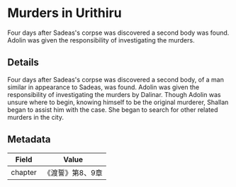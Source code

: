 # Murders in Urithiru
Four days after Sadeas's corpse was discovered a second body was found. Adolin was given the responsibility of investigating the murders.

## Details
Four days after Sadeas's corpse was discovered a second body, of a man similar in appearance to Sadeas, was found. Adolin was given the responsibility of investigating the murders by Dalinar. Though Adolin was unsure where to begin, knowing himself to be the original murderer, Shallan began to assist him with the case. She began to search for other related murders in the city.

## Metadata
| Field | Value |
| ----- | ----- |
| chapter | 《渡誓》第8、9章 |
